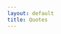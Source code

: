 ```yaml
---
layout: default
title: Quotes
---
```


<script type="text/javascript" src="/quotes/quotes.js"></script>
<script type="text/javascript">window.onload = list_quotes;</script>
<section id="quotes"></section>


